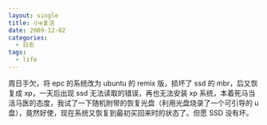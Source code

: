 ```yaml
---
layout: single
title: 小e复活
date: 2009-12-02
categories:
  - 日志
tags:
  - life
---
```


周日手欠，将 epc 的系统改为 ubuntu 的 remix 版，损坏了 ssd 的 mbr，后又恢复成 xp，一天后出现 ssd 无法读取的错误，再也无法安装 xp 系统，本着死马当活马医的态度，我试了一下随机附带的恢复光盘（利用光盘烧录了一个可引导的 u 盘），竟然好使，现在系统又恢复到最初买回来时的状态了。但愿 SSD 没有坏。
